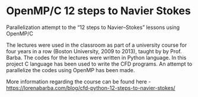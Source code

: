 # OpenMP/C 12 steps to Navier Stokes
Parallelization attempt to the “12 steps to Navier–Stokes” lessons using OpenMP/C


The lectures were used in the classroom as part of a university course for four years in a row (Boston University, 2009 to 2013), taught by by Prof. Barba. The codes for the lectures were written in Python language. In this project C language has been used to write the CFD programs. An attempt to parallelize the codes using OpenMP has been made.

More information regarding the course can be found here - https://lorenabarba.com/blog/cfd-python-12-steps-to-navier-stokes/
